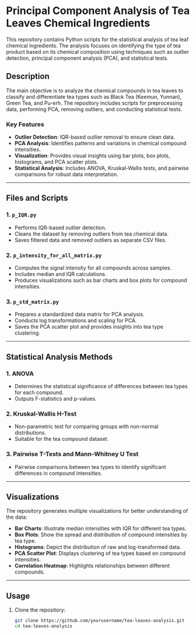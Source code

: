 # Principal Component Analysis of Tea Leaves Chemical Ingredients

This repository contains Python scripts for the statistical analysis of tea leaf chemical ingredients. The analysis focuses on identifying the type of tea product based on its chemical composition using techniques such as outlier detection, principal component analysis (PCA), and statistical tests.

## Description

The main objective is to analyze the chemical compounds in tea leaves to classify and differentiate tea types such as Black Tea (Keemun, Yunnan), Green Tea, and Pu-erh. The repository includes scripts for preprocessing data, performing PCA, removing outliers, and conducting statistical tests.

### Key Features

- **Outlier Detection**: IQR-based outlier removal to ensure clean data.
- **PCA Analysis**: Identifies patterns and variations in chemical compound intensities.
- **Visualization**: Provides visual insights using bar plots, box plots, histograms, and PCA scatter plots.
- **Statistical Analysis**: Includes ANOVA, Kruskal-Wallis tests, and pairwise comparisons for robust data interpretation.

---

## Files and Scripts

### 1. `p_IQR.py`
- Performs IQR-based outlier detection.
- Cleans the dataset by removing outliers from tea chemical data.
- Saves filtered data and removed outliers as separate CSV files.

### 2. `p_intensity_for_all_matrix.py`
- Computes the signal intensity for all compounds across samples.
- Includes median and IQR calculations.
- Produces visualizations such as bar charts and box plots for compound intensities.

### 3. `p_std_matrix.py`
- Prepares a standardized data matrix for PCA analysis.
- Conducts log transformations and scaling for PCA.
- Saves the PCA scatter plot and provides insights into tea type clustering.

---

## Statistical Analysis Methods

### 1. **ANOVA**
- Determines the statistical significance of differences between tea types for each compound.
- Outputs F-statistics and p-values.

### 2. **Kruskal-Wallis H-Test**
- Non-parametric test for comparing groups with non-normal distributions.
- Suitable for the tea compound dataset.

### 3. **Pairwise T-Tests and Mann-Whitney U Test**
- Pairwise comparisons between tea types to identify significant differences in compound intensities.

---

## Visualizations

The repository generates multiple visualizations for better understanding of the data:
- **Bar Charts**: Illustrate median intensities with IQR for different tea types.
- **Box Plots**: Show the spread and distribution of compound intensities by tea type.
- **Histograms**: Depict the distribution of raw and log-transformed data.
- **PCA Scatter Plot**: Displays clustering of tea types based on compound intensities.
- **Correlation Heatmap**: Highlights relationships between different compounds.

---

## Usage

1. Clone the repository:
   ```bash
   git clone https://github.com/yourusername/tea-leaves-analysis.git
   cd tea-leaves-analysis
